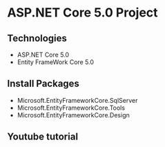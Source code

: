 # ASP.NET Core 5.0 Project
## Technologies
- ASP.NET Core 5.0
- Entity FrameWork Core 5.0
## Install Packages
- Microsoft.EntityFrameworkCore.SqlServer
- Microsoft.EntityFrameworkCore.Tools
- Microsoft.EntityFrameworkCore.Design
## Youtube tutorial
##